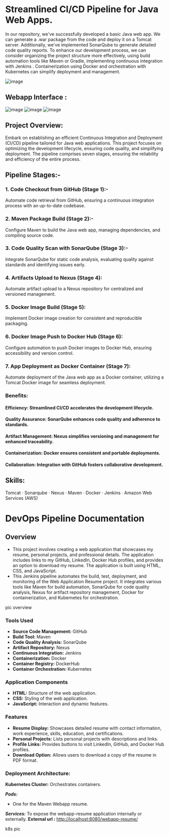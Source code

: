# Streamlined CI/CD Pipeline for Java Web Apps.

In our repository, we've successfully developed a basic Java web app. We can generate a .war package from the code and deploy it on a Tomcat server. Additionally, we've implemented SonarQube to generate detailed code quality reports. To enhance our development process, we can consider organizing the project structure more effectively, using build automation tools like Maven or Gradle, implementing continuous integration with Jenkins . Containerization using Docker and orchestration with Kubernetes can simplify deployment and management.

![image](https://github.com/Loki-1/webapp-resume/assets/134843197/f570ebf0-6d1e-408a-a56b-4f63577f3f3c)

## Webapp Interface : 

![image](https://github.com/Loki-1/webapp-resume/assets/134843197/e475f307-0b8a-46e0-94ed-2e3a13cc782a)
![image](https://github.com/Loki-1/webapp-resume/assets/134843197/47666a25-4a3b-4acd-8059-b4ce34826dae)
![image](https://github.com/Loki-1/webapp-resume/assets/134843197/71b772ae-7bef-4479-9936-65152543f992)

## Project Overview:
Embark on establishing an efficient Continuous Integration and Deployment (CI/CD) pipeline tailored for Java web applications. This project focuses on optimizing the development lifecycle, ensuring code quality, and simplifying deployment. The pipeline comprises seven stages, ensuring the reliability and efficiency of the entire process.

## Pipeline Stages:-

### 1. Code Checkout from GitHub (Stage 1):-
Automate code retrieval from GitHub, ensuring a continuous integration process with an up-to-date codebase.

### 2. Maven Package Build (Stage 2):-
Configure Maven to build the Java web app, managing dependencies, and compiling source code.

### 3. Code Quality Scan with SonarQube (Stage 3):-
Integrate SonarQube for static code analysis, evaluating quality against standards and identifying issues early.

### 4. Artifacts Upload to Nexus (Stage 4):
Automate artifact upload to a Nexus repository for centralized and versioned management.

### 5. Docker Image Build (Stage 5):
Implement Docker image creation for consistent and reproducible packaging.

### 6. Docker Image Push to Docker Hub (Stage 6):
Configure automation to push Docker images to Docker Hub, ensuring accessibility and version control.

### 7. App Deployment as Docker Container (Stage 7):
Automate deployment of the Java web app as a Docker container, utilizing a Tomcat Docker image for seamless deployment.

### Benefits:

#### Efficiency: Streamlined CI/CD accelerates the development lifecycle.
#### Quality Assurance: SonarQube enhances code quality and adherence to standards.
#### Artifact Management: Nexus simplifies versioning and management for enhanced traceability.
#### Containerization: Docker ensures consistent and portable deployments.
#### Collaboration: Integration with GitHub fosters collaborative development.

## Skills: 
Tomcat · Sonarqube · Nexus · Maven · Docker · Jenkins · Amazon Web Services (AWS)



# DevOps Pipeline Documentation

## Overview
- This project involves creating a web application that showcases my resume, personal projects, and professional details. The application includes links to my GitHub, LinkedIn, Docker Hub profiles, and provides an option to download my resume. The application is built using HTML, CSS, and JavaScript.
- This Jenkins pipeline automates the build, test, deployment, and monitoring of the Web Application Resume project. It integrates various tools like Maven for build automation, SonarQube for code quality analysis, Nexus for artifact repository management, Docker for containerization, and Kubernetes for orchestration.

pic overview

### Tools Used
- **Source Code Management:** GitHub
- **Build Tool:** Maven
- **Code Quality Analysis:** SonarQube
- **Artifact Repository:** Nexus
- **Continuous Integration:** Jenkins
- **Containerization:** Docker
- **Container Registry:** DockerHub
- **Container Orchestration:** Kubernetes

### Application Components
- **HTML:** Structure of the web application.
- **CSS:** Styling of the web application.
- **JavaScript:** Interaction and dynamic features.

### Features
- **Resume Display:** Showcases detailed resume with contact information, work experience, skills, education, and certifications.
- **Personal Projects:** Lists personal projects with descriptions and links.
- **Profile Links:** Provides buttons to visit LinkedIn, GitHub, and Docker Hub profiles.
- **Download Option:** Allows users to download a copy of the resume in PDF format.

### Deployment Architecture:

**Kubernetes Cluster:** Orchestrates containers.

***Pods:***
* One for the Maven Webapp resume.

***Services:***
To expose the webapp-resume application internally or externally.
         **External url :** [http://localhost:8080/webapp-resume/](http://localhost:8080/webapp-resume/)


k8s pic


